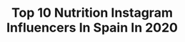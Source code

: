 ---
title: Top 10 Nutrition Instagram Influencers In Spain In 2020
description: >-
  Find top nutrition Instagram influencers in Spain in 2020. Most popular hashtags: #fitness #yomequedoencasa #fit #bodybuilding.
platform: Instagram
profiles:
  - username: "albafityoga"
    fullname: >-
      Alba Safe
    location: "Spain"
    followers: 7154
    engagement: 774
    commentsToLikes: 0.149890
    avatar: "https://scontent-lhr8-1.cdninstagram.com/v/t51.2885-19/s320x320/82157921_834804330305878_1991661869428899840_n.jpg?_nc_ht=scontent-lhr8-1.cdninstagram.com&_nc_ohc=fv-9K5bIKH4AX-ZzQGm&oh=8421769df188ef873f680808cf0ce160&oe=5EBBFFD5"
    verified: false
    hashtags: "#anaga, #chocolatefriday, #ametllademar, #caturanga"
  - username: "isabellejunot"
    fullname: >-
      ιѕαbelle Jυиσɬ ☺︎
    location: "Spain"
    followers: 10510
    engagement: 496
    commentsToLikes: 0.064383
    avatar: "https://scontent-lhr8-1.cdninstagram.com/v/t51.2885-19/s320x320/26180199_430841290665954_8822103000555192320_n.jpg?_nc_ht=scontent-lhr8-1.cdninstagram.com&_nc_ohc=xtzxhPvbg1sAX_USh_j&oh=53f5f371a9cb0b32edc49f1e7e3bffda&oe=5EBD5527"
    verified: false
    hashtags: "#tachabeauty, #ellodge, #pickle, #cosmicus"
  - username: "simona_soo"
    fullname: >-
      🌸 S I M O N A 🌸
    location: "Spain"
    followers: 21857
    engagement: 714
    commentsToLikes: 0.010732
    avatar: "https://scontent-ams4-1.cdninstagram.com/v/t51.2885-19/s320x320/70118544_636395703551978_6944023899206057984_n.jpg?_nc_ht=scontent-ams4-1.cdninstagram.com&_nc_ohc=4nMLU_Z_AEcAX-TJQud&oh=075d81cb6ad9fb1cb025953c386000cf&oe=5EB8BB85"
    verified: false
    hashtags: ""
  - username: "vanrvel"
    fullname: >-
      Vanessa Veloso | 🗺️
    location: "Spain"
    followers: 5017
    engagement: 1784
    commentsToLikes: 0.266693
    avatar: "https://scontent-lhr8-1.cdninstagram.com/v/t51.2885-19/s320x320/91292525_2795631190563188_5000980831934611456_n.jpg?_nc_ht=scontent-lhr8-1.cdninstagram.com&_nc_ohc=fEZn82mUE2MAX9weez-&oh=8b303640e23008a0499236310077cdc9&oe=5EBA6E2C"
    verified: false
    hashtags: "#dontloosehope, #fuentesdelalgar, #guimaraes, #london"
  - username: "anne_cathrine_fit"
    fullname: >-
      𝑨𝒏𝒏𝒆-𝑪𝒂𝒕𝒉𝒓𝒊𝒏𝒆 𝑾
    location: "Spain"
    followers: 55229
    engagement: 129
    commentsToLikes: 0.031202
    avatar: "https://scontent-lhr8-1.cdninstagram.com/v/t51.2885-19/s320x320/70125808_373892963565947_135834357985181696_n.jpg?_nc_ht=scontent-lhr8-1.cdninstagram.com&_nc_ohc=9_DAFZLOhN4AX-ni7N1&oh=08c785b891b7ae07491d7d7e77eb98b4&oe=5EBC0534"
    verified: false
    hashtags: "#valentinesday, #human, #china, #takecareofyourbody"
  - username: "burpee_vet"
    fullname: >-
      Sara Conde👩🏼‍🍳🐻🐈
    location: "Spain"
    followers: 97447
    engagement: 481
    commentsToLikes: 0.073926
    avatar: "https://scontent-lhr8-1.cdninstagram.com/v/t51.2885-19/s320x320/47585046_1039774429540516_8090416031320768512_n.jpg?_nc_ht=scontent-lhr8-1.cdninstagram.com&_nc_ohc=pE9GaTxKN-cAX-0tYY-&oh=147ad7833baca163e5c1b60b074fe606&oe=5EB8D5DD"
    verified: false
    hashtags: "#love, #moussedechocolate, #mugcake, #saludable"
  - username: "alejandrogarciaworld"
    fullname: >-
      Alejandro Garcia
    location: "Spain"
    followers: 75393
    engagement: 372
    commentsToLikes: 0.011325
    avatar: "https://scontent-ams4-1.cdninstagram.com/v/t51.2885-19/s320x320/91256103_650130049120466_4872812758644555776_n.jpg?_nc_ht=scontent-ams4-1.cdninstagram.com&_nc_ohc=P3JJQsS7DUUAX8whaIQ&oh=6d57f21f86aa473cba09fe007e570fbd&oe=5EB9608C"
    verified: false
    hashtags: "#happyweekend, #bodygoals, #beastmode, #fitnesslifestyle"
  - username: "dav_classic_physique"
    fullname: >-
      🔱David Vázquez IFBB Classic🔱
    location: "Spain"
    followers: 24043
    engagement: 481
    commentsToLikes: 0.007822
    avatar: "https://scontent-ams4-1.cdninstagram.com/v/t51.2885-19/s320x320/43914189_914810075395027_91733071149137920_n.jpg?_nc_ht=scontent-ams4-1.cdninstagram.com&_nc_ohc=TQ5vWOccRpkAX8sDk3e&oh=0e7f7f4480381e39466022b40c9ae553&oe=5EB57D32"
    verified: false
    hashtags: "#fitnesmodel, #nopainnogain, #instagram, #culturismo"
  - username: "joohnfit"
    fullname: >-
      JohnFit
    location: "Spain"
    followers: 11260
    engagement: 468
    commentsToLikes: 0.021552
    avatar: "https://scontent-lht6-1.cdninstagram.com/v/t51.2885-19/s320x320/71085475_636852383506128_5684816170364960768_n.jpg?_nc_ht=scontent-lht6-1.cdninstagram.com&_nc_ohc=bllqS3Qz5D0AX_P1NNi&oh=e16688d2cd405297979e16f90cc09ad4&oe=5EBB8B5A"
    verified: false
    hashtags: "#gold, #mensphysic, #arnoldclassic2018, #bodybuilding"
  - username: "vicentehdez"
    fullname: >-
      Vicente Hernández
    location: "Spain"
    followers: 11953
    engagement: 584
    commentsToLikes: 0.008058
    avatar: "https://scontent-amt2-1.cdninstagram.com/v/t51.2885-19/s320x320/71175594_955811898121152_5056413110080897024_n.jpg?_nc_ht=scontent-amt2-1.cdninstagram.com&_nc_ohc=xbJiJQtyrQAAX8pDyqH&oh=7123873d0ebf71f1f79533f015050e85&oe=5EB32547"
    verified: false
    hashtags: "#swimming, #tenerife, #specialized, #promocode"
---